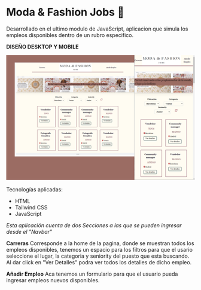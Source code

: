 # Moda & Fashion Jobs 👗    
    

Desarrollado en el ultimo modulo de JavaScript, aplicacion que simula los empleos disponibles dentro de un rubro especifico.    
    
**DISEÑO DESKTOP Y MOBILE**    

![proyecto](/assets/readme.png)    
    
Tecnologías aplicadas:
- HTML
- Tailwind CSS
- JavaScript

*Esta aplicación cuenta de dos Secciones a las que se pueden ingresar desde el "Navbar"*     
    
**Carreras**
Corresponde a la home de la pagina, donde se muestran todos los empleos disponibles, tenemos un espacio para los filtros para que el usario seleccione el lugar, la categoria y seniority del puesto que esta buscando. Al dar click en "Ver Detalles" podra ver todos los detalles de dicho empleo.    
    
**Añadir Empleo**
Aca tenemos un formulario para que el usuario pueda ingresar empleos nuevos disponibles.

